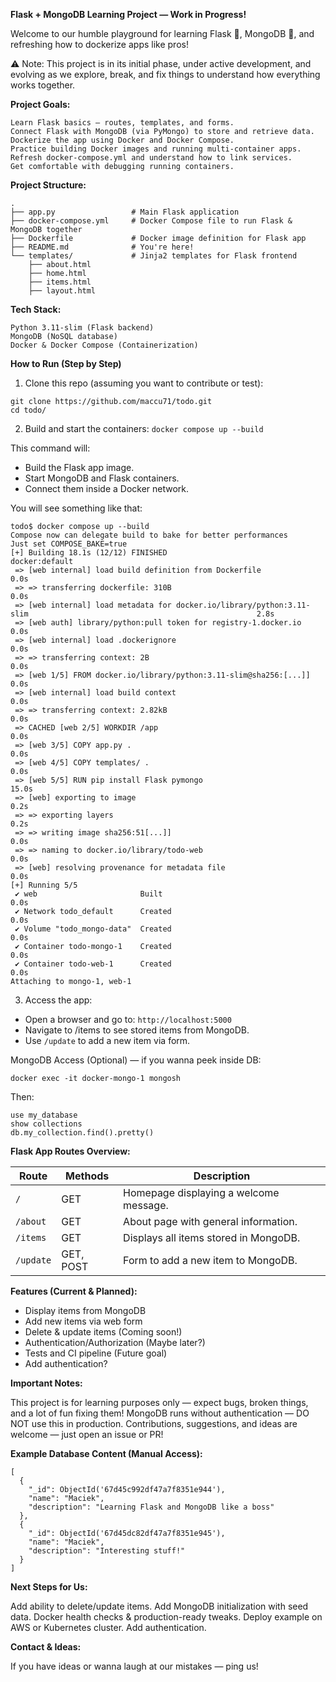 
**Flask + MongoDB Learning Project — Work in Progress!**

Welcome to our humble playground for learning Flask 🐍, MongoDB 🍃, and refreshing how to dockerize apps like pros!

⚠️ Note: This project is in its initial phase, under active development, and evolving as we explore, break, and fix things to understand how everything works together.

**Project Goals:**

    Learn Flask basics — routes, templates, and forms.
    Connect Flask with MongoDB (via PyMongo) to store and retrieve data.
    Dockerize the app using Docker and Docker Compose.
    Practice building Docker images and running multi-container apps.
    Refresh docker-compose.yml and understand how to link services.
    Get comfortable with debugging running containers.

**Project Structure:**

```
.
├── app.py                 # Main Flask application
├── docker-compose.yml     # Docker Compose file to run Flask & MongoDB together
├── Dockerfile             # Docker image definition for Flask app
├── README.md              # You're here!
└── templates/             # Jinja2 templates for Flask frontend
    ├── about.html
    ├── home.html
    ├── items.html
    ├── layout.html
```

**Tech Stack:**

    Python 3.11-slim (Flask backend)
    MongoDB (NoSQL database)
    Docker & Docker Compose (Containerization)

**How to Run (Step by Step)**

1) Clone this repo (assuming you want to contribute or test):
```
git clone https://github.com/maccu71/todo.git
cd todo/
```
2) Build and start the containers:
`docker compose up --build`

This command will:

- Build the Flask app image.
- Start MongoDB and Flask containers.
- Connect them inside a Docker network.

You will see something like that:
```
todo$ docker compose up --build
Compose now can delegate build to bake for better performances
Just set COMPOSE_BAKE=true
[+] Building 18.1s (12/12) FINISHED                                                                             docker:default
 => [web internal] load build definition from Dockerfile                                                                  0.0s
 => => transferring dockerfile: 310B                                                                                      0.0s
 => [web internal] load metadata for docker.io/library/python:3.11-slim                                                   2.8s
 => [web auth] library/python:pull token for registry-1.docker.io                                                         0.0s
 => [web internal] load .dockerignore                                                                                     0.0s
 => => transferring context: 2B                                                                                           0.0s
 => [web 1/5] FROM docker.io/library/python:3.11-slim@sha256:[...]]                                                       0.0s
 => [web internal] load build context                                                                                     0.0s
 => => transferring context: 2.82kB                                                                                       0.0s
 => CACHED [web 2/5] WORKDIR /app                                                                                         0.0s
 => [web 3/5] COPY app.py .                                                                                               0.0s
 => [web 4/5] COPY templates/ .                                                                                           0.0s
 => [web 5/5] RUN pip install Flask pymongo                                                                              15.0s
 => [web] exporting to image                                                                                              0.2s
 => => exporting layers                                                                                                   0.2s
 => => writing image sha256:51[...]]                                                                                      0.0s
 => => naming to docker.io/library/todo-web                                                                               0.0s
 => [web] resolving provenance for metadata file                                                                          0.0s
[+] Running 5/5
 ✔ web                       Built                                                                                        0.0s
 ✔ Network todo_default      Created                                                                                      0.0s
 ✔ Volume "todo_mongo-data"  Created                                                                                      0.0s
 ✔ Container todo-mongo-1    Created                                                                                      0.0s
 ✔ Container todo-web-1      Created                                                                                      0.0s
Attaching to mongo-1, web-1
```

3) Access the app:

- Open a browser and go to: `http://localhost:5000`
- Navigate to /items to see stored items from MongoDB.
- Use `/update` to add a new item via form.

MongoDB Access (Optional) — if you wanna peek inside DB:

`docker exec -it docker-mongo-1 mongosh`

Then:
```
use my_database
show collections
db.my_collection.find().pretty()
```
**Flask App Routes Overview:**

| Route        | Methods            | Description                                   |
|--------------|--------------------|-----------------------------------------------|
| `/`          | GET                | Homepage displaying a welcome message.        |
| `/about`     | GET                | About page with general information.          |
| `/items`     | GET                | Displays all items stored in MongoDB.         |
| `/update`    | GET, POST          | Form to add a new item to MongoDB.            |


**Features (Current & Planned):**

- Display items from MongoDB
- Add new items via web form
- Delete & update items (Coming soon!)
- Authentication/Authorization (Maybe later?)
- Tests and CI pipeline (Future goal)
- Add authentication?

**Important Notes:**

This project is for learning purposes only — expect bugs, broken things, and a lot of fun fixing them!
MongoDB runs without authentication — DO NOT use this in production.
Contributions, suggestions, and ideas are welcome — just open an issue or PR!

**Example Database Content (Manual Access):**

```
[
  {
    "_id": ObjectId('67d45c992df47a7f8351e944'),
    "name": "Maciek",
    "description": "Learning Flask and MongoDB like a boss"
  },
  {
    "_id": ObjectId('67d45dc82df47a7f8351e945'),
    "name": "Maciek",
    "description": "Interesting stuff!"
  }
]
```
**Next Steps for Us:**

Add ability to delete/update items.
Add MongoDB initialization with seed data.
Docker health checks & production-ready tweaks.
Deploy example on AWS or Kubernetes cluster.
Add authentication.

**Contact & Ideas:**

If you have ideas or wanna laugh at our mistakes — ping us!